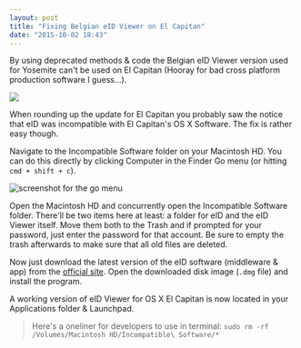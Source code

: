 ```yaml
---
layout: post
title: "Fixing Belgian eID Viewer on El Capitan"
date: "2015-10-02 18:43"
---
```


By using deprecated methods & code the Belgian eID Viewer version used for Yosemite can't be used on El Capitan (Hooray for bad cross platform production software I guess…).

![](http://imgur.com/PnLTq6I.png)

When rounding up the update for El Capitan you probably saw the notice that eID was incompatible with El Capitan's OS X Software. The fix is rather easy though.

Navigate to the Incompatible Software folder on your Macintosh HD. You can do this directly by clicking Computer in the Finder Go menu (or hitting `cmd + shift + c`).

![screenshot for the go menu](http://res.cloudinary.com/thibault-maekelbergh/image/upload/c_scale,w_326/v1443804003/eID%20Capitan/Screen_Shot_2015-10-02_at_18.35.15.png)

Open the Macintosh HD and concurrently open the Incompatible Software folder. There'll be two items here at least: a folder for eID and the eID Viewer itself.
Move them both to the Trash and if prompted for your password, just enter the password for that account. Be sure to empty the trash afterwards to make sure that all old files are deleted.

Now just download the latest version of the eID software (middleware & app) from the [official site](http://eid.belgium.be/nl/je_eid_gebruiken/de_eid-middleware_installeren/mac/). Open the downloaded disk image (`.dmg` file) and install the program.

A working version of eID Viewer for OS X El Capitan is now located in your Applications folder & Launchpad.

> Here's a oneliner for developers to use in terminal: `sudo rm -rf /Volumes/Macintosh HD/Incompatible\ Software/*`
